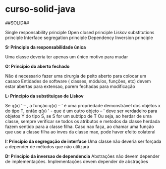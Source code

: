 # curso-solid-java

##SOLID##

Single responsability principle
Open closed principle
Liskov substitutions principle
Interface segregation principle
Dependency Inversion principle


**S: Principio da responsabilidade única**

Uma classe deveria ter apenas um único motivo para mudar

**O: Principio do aberto fechado**

Não é necessario fazer uma cirurgia de peito aberto para colocar um casaco
Entidades de software ( classes, módulos, funções, etc) devem estar abertas para extensao, porem fechadas para modificação

**L: Principio da substituiçao de Liskov**

Se q(x) ' – , a função q(x) – ' é uma propriedade demonstrável dos objetos x do tipo T, então q(y) ' - que é um outro objeto – ' deve ser verdadeiro para objetos Y do tipo S, se S for um subtipo de T
Ou seja, ao herdar de uma classe, sempre verificar se todos os atributos e metodos da classe herdada fazem sentido para a classe filha. Caso nao faça, ao chamar uma função que use a classe filha ao inves da classe mae, pode haver efeito colateral

**I: Principio da segregação de interface**
Uma classe não deveria ser forçada a depender de métodos que não utilizará

**D: Principio da inversao de dependencia**
Abstrações não devem depender de implementações. Implementações devem depender de abstrações
